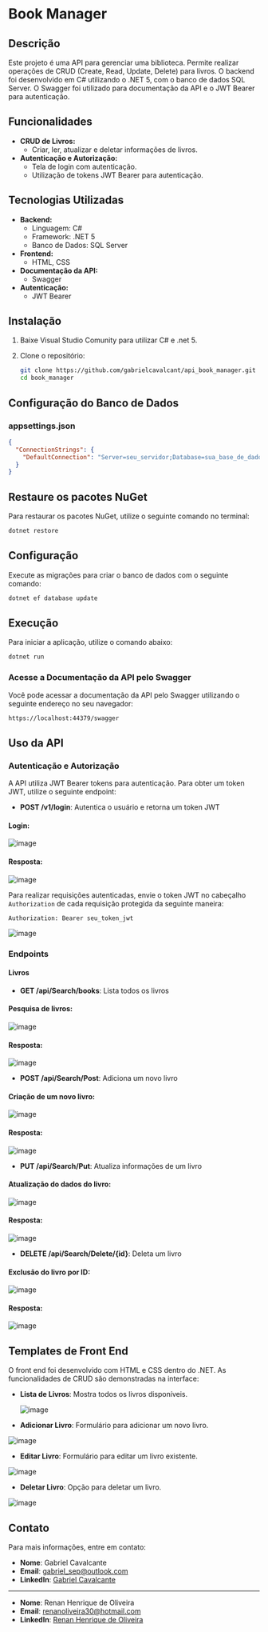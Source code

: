 # Book Manager

## Descrição

Este projeto é uma API para gerenciar uma biblioteca. Permite realizar operações de CRUD (Create, Read, Update, Delete) para livros. O backend foi desenvolvido em C# utilizando o .NET 5, com o banco de dados SQL Server. O Swagger foi utilizado para documentação da API e o JWT Bearer para autenticação.

## Funcionalidades

- **CRUD de Livros:**
  - Criar, ler, atualizar e deletar informações de livros.
- **Autenticação e Autorização:**
  - Tela de login com autenticação.
  - Utilização de tokens JWT Bearer para autenticação.

## Tecnologias Utilizadas

- **Backend:**
  - Linguagem: C#
  - Framework: .NET 5
  - Banco de Dados: SQL Server
- **Frontend:**
  - HTML, CSS
- **Documentação da API:**
  - Swagger
- **Autenticação:**
  - JWT Bearer

## Instalação
1. Baixe Visual Studio Comunity para utilizar C# e .net 5.

2. Clone o repositório:
   ```bash
   git clone https://github.com/gabrielcavalcant/api_book_manager.git
   cd book_manager

## Configuração do Banco de Dados

### appsettings.json

```json
{
  "ConnectionStrings": {
    "DefaultConnection": "Server=seu_servidor;Database=sua_base_de_dados;User Id=seu_usuario;Password=sua_senha;"
  }
}
```

## Restaure os pacotes NuGet

Para restaurar os pacotes NuGet, utilize o seguinte comando no terminal:

```bash
dotnet restore
```


## Configuração

Execute as migrações para criar o banco de dados com o seguinte comando:

```bash
dotnet ef database update
```

## Execução

Para iniciar a aplicação, utilize o comando abaixo:

```bash
dotnet run
```

### Acesse a Documentação da API pelo Swagger

Você pode acessar a documentação da API pelo Swagger utilizando o seguinte endereço no seu navegador:

```bash
https://localhost:44379/swagger
```

## Uso da API

### Autenticação e Autorização

A API utiliza JWT Bearer tokens para autenticação. Para obter um token JWT, utilize o seguinte endpoint:

- **POST /v1/login**: Autentica o usuário e retorna um token JWT
#### Login:
![image](https://github.com/gabrielcavalcant/api_book_manager/assets/123522657/6cfa60a5-c370-4878-b71d-d65277516dca)
#### Resposta:
![image](https://github.com/gabrielcavalcant/api_book_manager/assets/123522657/41b32d80-86c1-456d-ae23-706a0a43cbed)

Para realizar requisições autenticadas, envie o token JWT no cabeçalho `Authorization` de cada requisição protegida da seguinte maneira:

```http
Authorization: Bearer seu_token_jwt
```
![image](https://github.com/gabrielcavalcant/api_book_manager/assets/123522657/3a670dca-189c-4418-8906-4d111bec8a18)

### Endpoints

#### Livros

- **GET /api/Search/books**: Lista todos os livros
#### Pesquisa de livros:
![image](https://github.com/gabrielcavalcant/api_book_manager/assets/123522657/800689f3-c0ef-453b-aab7-2acf25726e5d)
#### Resposta:
![image](https://github.com/gabrielcavalcant/api_book_manager/assets/123522657/fceb15a8-60c8-48e0-9e85-3b17a047c383)

- **POST /api/Search/Post**: Adiciona um novo livro
#### Criação de um novo livro:
![image](https://github.com/gabrielcavalcant/api_book_manager/assets/123522657/cf8de7f3-2c59-4204-81cc-e9d030230855)
#### Resposta:
![image](https://github.com/gabrielcavalcant/api_book_manager/assets/123522657/e38a925a-a8cd-4d43-bb94-f60e361240e8)

- **PUT /api/Search/Put**: Atualiza informações de um livro
#### Atualização do dados do livro:
![image](https://github.com/gabrielcavalcant/api_book_manager/assets/123522657/6dbf6a0d-02ef-4bab-8616-1d736dff53ac)
#### Resposta:
![image](https://github.com/gabrielcavalcant/api_book_manager/assets/123522657/433e5095-d7df-47ac-9658-5a837d3397a8)

- **DELETE /api/Search/Delete/{id}**: Deleta um livro
#### Exclusão do livro por ID:
![image](https://github.com/gabrielcavalcant/api_book_manager/assets/123522657/9ff9f869-1c62-4fef-8da0-6331a660db48)
#### Resposta:
![image](https://github.com/gabrielcavalcant/api_book_manager/assets/123522657/86096ae2-7393-4230-8da1-a4420d7c89b5)



## Templates de Front End

O front end foi desenvolvido com HTML e CSS dentro do .NET. As funcionalidades de CRUD são demonstradas na interface:

- **Lista de Livros**: Mostra todos os livros disponíveis.
  
  ![image](https://github.com/gabrielcavalcant/api_book_manager/assets/123522657/bbc8ebdc-97ac-4b9f-a685-029fb60359bf)

- **Adicionar Livro**: Formulário para adicionar um novo livro.
  
![image](https://github.com/gabrielcavalcant/api_book_manager/assets/123522657/e3d80da1-8696-4306-ba53-a86b2d4af6b2)

- **Editar Livro**: Formulário para editar um livro existente.
  
![image](https://github.com/gabrielcavalcant/api_book_manager/assets/123522657/5379f0d0-0429-44a1-bc00-a68c85d91874)

- **Deletar Livro**: Opção para deletar um livro.
  
![image](https://github.com/gabrielcavalcant/api_book_manager/assets/123522657/8c35dfa2-d763-4d37-8992-85b3c2f95740)


## Contato

Para mais informações, entre em contato:

- **Nome**: Gabriel Cavalcante
- **Email**: gabriel_sep@outlook.com
- **LinkedIn**: [Gabriel Cavalcante](https://www.linkedin.com/in/--gabrielcavalcante/)
---
- **Nome**: Renan Henrique de Oliveira
- **Email**: renanoliveira30@hotmail.com
- **LinkedIn**: [Renan Henrique de Oliveira](https://www.linkedin.com/in/renan-henrique-nunjiswoo/)

